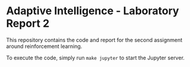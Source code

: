 # Adaptive Intelligence - Laboratory Report 2

This repository contains the code and report for the second assignment around reinforcement learning.

To execute the code, simply run `make jupyter` to start the Jupyter server.

